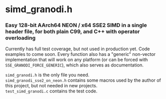 # simd_granodi.h

### Easy 128-bit AArch64 NEON / x64 SSE2 SIMD in a single header file, for both plain C99, and C++ with operator overloading

Currently has full test coverage, but not used in production yet. Code examples to come soon. Every function also has a "generic" non-vector implementation that will work on any platform (or can be forced with `SSE_GRANODI_FORCE_GENERIC`), which also serves as documentation.

`simd_granodi.h` is the only file you need.  
`simd_granodi_sse2_on_neon.h` contains some macros used by the author of this project, but not needed in new projects.  
`test_simd_granodi.c` contains the test code.  
